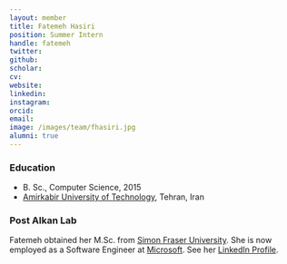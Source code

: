 ```yaml
---
layout: member
title: Fatemeh Hasiri
position: Summer Intern
handle: fatemeh
twitter:
github: 
scholar: 
cv: 
website: 
linkedin: 
instagram:
orcid: 
email: 
image: /images/team/fhasiri.jpg
alumni: true
---
```


### Education

- B. Sc., Computer Science, 2015  
 - [Amirkabir University of Technology](https://aut.ac.ir/), Tehran, Iran  


### Post Alkan Lab

Fatemeh obtained her M.Sc. from [Simon Fraser University](http://www.cs.sfu.ca). She is now employed as a Software Engineer at [Microsoft](http://www.microsoft.com). See her [LinkedIn Profile](https://www.linkedin.com/in/fatemeh-hasiri-7043279b/).


